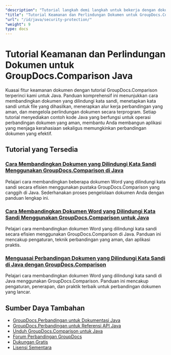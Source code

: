 ```yaml
---
"description": "Tutorial langkah demi langkah untuk bekerja dengan dokumen yang dilindungi dan menerapkan keamanan dalam hasil perbandingan dengan GroupDocs.Comparison untuk Java."
"title": "Tutorial Keamanan dan Perlindungan Dokumen untuk GroupDocs.Comparison Java"
"url": "/id/java/security-protection/"
"weight": 9
type: docs
---
```

# Tutorial Keamanan dan Perlindungan Dokumen untuk GroupDocs.Comparison Java

Kuasai fitur keamanan dokumen dengan tutorial GroupDocs.Comparison terperinci kami untuk Java. Panduan komprehensif ini menunjukkan cara membandingkan dokumen yang dilindungi kata sandi, menetapkan kata sandi untuk file yang dihasilkan, menerapkan alur kerja perbandingan yang aman, dan mengelola perlindungan dokumen secara terprogram. Setiap tutorial menyediakan contoh kode Java yang berfungsi untuk operasi perbandingan dokumen yang aman, membantu Anda membangun aplikasi yang menjaga kerahasiaan sekaligus memungkinkan perbandingan dokumen yang efektif.

## Tutorial yang Tersedia

### [Cara Membandingkan Dokumen yang Dilindungi Kata Sandi Menggunakan GroupDocs.Comparison di Java](./compare-protected-docs-groupdocs-comparison-java/)
Pelajari cara membandingkan beberapa dokumen Word yang dilindungi kata sandi secara efisien menggunakan pustaka GroupDocs.Comparison yang canggih di Java. Sederhanakan proses pengelolaan dokumen Anda dengan panduan lengkap ini.

### [Cara Membandingkan Dokumen Word yang Dilindungi Kata Sandi Menggunakan GroupDocs.Comparison untuk Java](./compare-password-protected-word-docs-groupdocs-java/)
Pelajari cara membandingkan dokumen Word yang dilindungi kata sandi secara efisien menggunakan GroupDocs.Comparison di Java. Panduan ini mencakup pengaturan, teknik perbandingan yang aman, dan aplikasi praktis.

### [Menguasai Perbandingan Dokumen yang Dilindungi Kata Sandi di Java dengan GroupDocs.Comparison](./java-groupdocs-compare-password-protected-docs/)
Pelajari cara membandingkan dokumen Word yang dilindungi kata sandi di Java menggunakan GroupDocs.Comparison. Panduan ini mencakup pengaturan, penerapan, dan praktik terbaik untuk perbandingan dokumen yang lancar.

## Sumber Daya Tambahan

- [GroupDocs.Perbandingan untuk Dokumentasi Java](https://docs.groupdocs.com/comparison/java/)
- [GroupDocs.Perbandingan untuk Referensi API Java](https://reference.groupdocs.com/comparison/java/)
- [Unduh GroupDocs.Comparison untuk Java](https://releases.groupdocs.com/comparison/java/)
- [Forum Perbandingan GroupDocs](https://forum.groupdocs.com/c/comparison)
- [Dukungan Gratis](https://forum.groupdocs.com/)
- [Lisensi Sementara](https://purchase.groupdocs.com/temporary-license/)